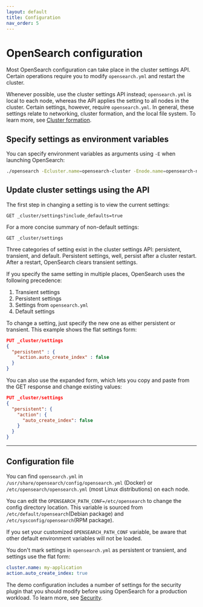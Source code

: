 ```yaml
---
layout: default
title: Configuration
nav_order: 5
---
```


# OpenSearch configuration

Most OpenSearch configuration can take place in the cluster settings API. Certain operations require you to modify `opensearch.yml` and restart the cluster.

Whenever possible, use the cluster settings API instead; `opensearch.yml` is local to each node, whereas the API applies the setting to all nodes in the cluster. Certain settings, however, require `opensearch.yml`. In general, these settings relate to networking, cluster formation, and the local file system. To learn more, see [Cluster formation]({{site.url}}{{site.baseurl}}/opensearch/cluster/).

## Specify settings as environment variables

You can specify environment variables as arguments using `-E` when launching OpenSearch:

```bash
./opensearch -Ecluster.name=opensearch-cluster -Enode.name=opensearch-node1 -Ehttp.host=0.0.0.0 -Ediscovery.type=single-node
```

## Update cluster settings using the API

The first step in changing a setting is to view the current settings:

```
GET _cluster/settings?include_defaults=true
```

For a more concise summary of non-default settings:

```
GET _cluster/settings
```

Three categories of setting exist in the cluster settings API: persistent, transient, and default. Persistent settings, well, persist after a cluster restart. After a restart, OpenSearch clears transient settings.

If you specify the same setting in multiple places, OpenSearch uses the following precedence:

1. Transient settings
2. Persistent settings
3. Settings from `opensearch.yml`
4. Default settings

To change a setting, just specify the new one as either persistent or transient. This example shows the flat settings form:

```json
PUT _cluster/settings
{
  "persistent" : {
    "action.auto_create_index" : false
  }
}
```

You can also use the expanded form, which lets you copy and paste from the GET response and change existing values:

```json
PUT _cluster/settings
{
  "persistent": {
    "action": {
      "auto_create_index": false
    }
  }
}
```


---

## Configuration file

You can find `opensearch.yml` in `/usr/share/opensearch/config/opensearch.yml` (Docker) or `/etc/opensearch/opensearch.yml` (most Linux distributions) on each node.

You can edit the `OPENSEARCH_PATH_CONF=/etc/opensearch` to change the config directory location. This variable is sourced from `/etc/default/opensearch`(Debian package) and `/etc/sysconfig/opensearch`(RPM package).

If you set your customized `OPENSEARCH_PATH_CONF` variable, be aware that other default environment variables will not be loaded.

You don't mark settings in `opensearch.yml` as persistent or transient, and settings use the flat form:

```yml
cluster.name: my-application
action.auto_create_index: true
```

The demo configuration includes a number of settings for the security plugin that you should modify before using OpenSearch for a production workload. To learn more, see [Security]({{site.url}}{{site.baseurl}}/security-plugin/).
